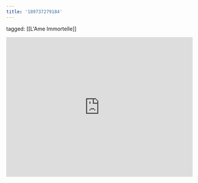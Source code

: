 ```yaml
---
title: '189737279184'
---
```

tagged: [[L'Ame Immortelle]]
<iframe allow="accelerometer; autoplay; clipboard-write; encrypted-media; gyroscope; picture-in-picture" allowfullscreen="" frameborder="0" height="375" id="youtube_iframe" src="https://www.youtube.com/embed/wpnHmi7wi5w?feature=oembed&amp;enablejsapi=1&amp;origin=https://safe.txmblr.com&amp;wmode=opaque" width="500"></iframe>